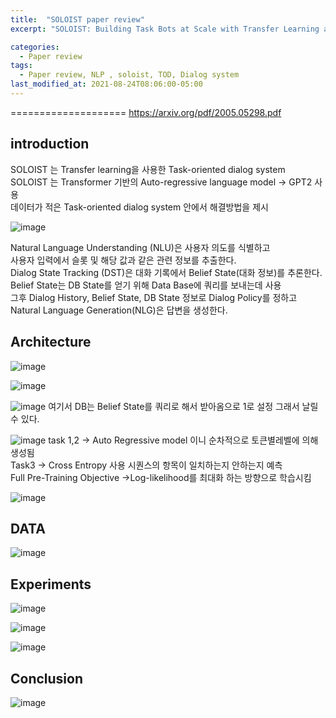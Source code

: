```yaml
---
title:  "SOLOIST paper review"
excerpt: "SOLOIST: Building Task Bots at Scale with Transfer Learning and Machine Teaching"

categories:
  - Paper review
tags:
  - Paper review, NLP , soloist, TOD, Dialog system
last_modified_at: 2021-08-24T08:06:00-05:00
---
```

====================
https://arxiv.org/pdf/2005.05298.pdf

## introduction
SOLOIST 는 Transfer learning을 사용한 Task-oriented dialog system    
SOLOIST 는 Transformer 기반의 Auto-regressive language model -> GPT2 사용    
데이터가 적은 Task-oriented dialog system 안에서 해결방법을 제시  

![image](https://user-images.githubusercontent.com/60643542/117806543-6fc53b00-b295-11eb-867f-e0adfdacf01a.png)

Natural Language Understanding (NLU)은 사용자 의도를 식별하고    
사용자 입력에서 슬롯 및 해당 값과 같은 관련 정보를 추출한다.    
Dialog State Tracking (DST)은 대화 기록에서 Belief State(대화 정보)를 추론한다.    
Belief State는 DB State를 얻기 위해 Data Base에 쿼리를 보내는데 사용    
그후 Dialog History, Belief State, DB State 정보로 Dialog Policy를 정하고    
Natural Language Generation(NLG)은 답변을 생성한다.   

## Architecture
![image](https://user-images.githubusercontent.com/60643542/117672087-7647aa00-b1e4-11eb-9044-1ddd783320a7.png)

![image](https://user-images.githubusercontent.com/60643542/117672142-85c6f300-b1e4-11eb-99fb-c0e206b2ba27.png)

![image](https://user-images.githubusercontent.com/60643542/117672179-90818800-b1e4-11eb-9eb4-609b303f162e.png)
여기서 DB는 Belief State를 쿼리로 해서 받아옴으로 1로 설정 그래서 날릴수 있다.

![image](https://user-images.githubusercontent.com/60643542/117672395-c6bf0780-b1e4-11eb-930e-c8573cd60aa6.png)
task 1,2 -> Auto Regressive model 이니 순차적으로 토큰별레벨에 의해 생성됨    
Task3 -> Cross Entropy 사용 시퀀스의 항목이 일치하는지 안하는지 예측    
Full Pre-Training Objective ->Log-likelihood를 최대화 하는 방향으로 학습시킴   

![image](https://user-images.githubusercontent.com/60643542/117806650-908d9080-b295-11eb-9bf5-e03bacea91d2.png)

## DATA
![image](https://user-images.githubusercontent.com/60643542/117672582-f4a44c00-b1e4-11eb-87e8-3a74098aba62.png)

## Experiments
![image](https://user-images.githubusercontent.com/60643542/117672632-fcfc8700-b1e4-11eb-9506-f2ae16fa7562.png)

![image](https://user-images.githubusercontent.com/60643542/117672665-02f26800-b1e5-11eb-9765-e3f92cffef54.png)

![image](https://user-images.githubusercontent.com/60643542/117672691-08e84900-b1e5-11eb-9604-8fda004863c4.png)

## Conclusion
![image](https://user-images.githubusercontent.com/60643542/117672722-0e459380-b1e5-11eb-84b1-881b5fc10ada.png)